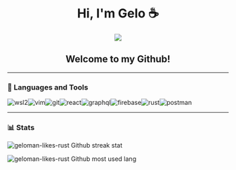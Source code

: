 <h1 align="center">Hi, I'm Gelo ☕</h1>

<p align="center">
  <img src="https://media.tenor.com/Z6gmDPeM6dgAAAAM/dance-moves.gif">
</p>

<h2 align="center">Welcome to my Github!</h2>

---

### 🧰 Languages and Tools

![wsl2](https://img.shields.io/badge/-wsl2-dd4814?&style=for-the-badge&logo=ubuntu&logoColor=white)![vim](https://img.shields.io/badge/-vim-darkgreen?&style=for-the-badge&logo=vim&logoColor=black)![git](https://img.shields.io/badge/-git-F1502F?&style=for-the-badge&logo=git&logoColor=white)![react](https://img.shields.io/badge/-React-3399FF?&style=for-the-badge&logo=react&logoColor=white)![graphql](https://img.shields.io/badge/-graphql-e535ab?&style=for-the-badge&logo=graphql&logoColor=white)![firebase](https://img.shields.io/badge/-Firebase-4c8bf5?&style=for-the-badge&&logo=firebase&logoColor=ffca28)![rust](https://img.shields.io/badge/-rust-2C384A?&style=for-the-badge&logo=rust&logoColor=white)![postman](https://img.shields.io/badge/-postman-EF5B25?&style=for-the-badge&&logo=postman&logoColor=white)

---

### 📊 Stats

![geloman-likes-rust Github streak stat](https://github-readme-streak-stats.herokuapp.com/?user=geloman-likes-rust&theme=buefy-dark&date_format=M%20j%5B%2C%20Y%5D)

![geloman-likes-rust Github most used lang](https://github-readme-stats.vercel.app/api/top-langs/?username=geloman-likes-rust&langs_count=8&layout=compact&theme=material-palenight&hide=html,css,scss)



